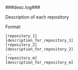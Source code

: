 ###desc.log###

Description of each repository

Format:

```
[repository_1]
[description_for_repository_1]
[repository_2]
[description_for_repository_2]
...
[repository_m]
[description_for_repository_m]
```

